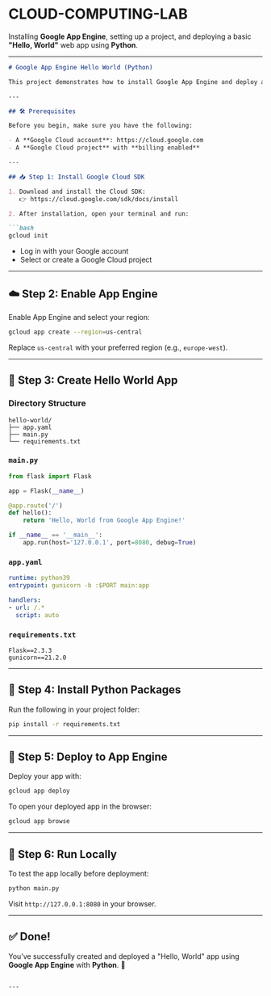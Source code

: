 # CLOUD-COMPUTING-LAB
Installing **Google App Engine**, setting up a project, and deploying a basic **"Hello, World"** web app using **Python**.

---

````markdown
# Google App Engine Hello World (Python)

This project demonstrates how to install Google App Engine and deploy a simple "Hello, World" app using Python.

---

## 🛠 Prerequisites

Before you begin, make sure you have the following:

- A **Google Cloud account**: https://cloud.google.com
- A **Google Cloud project** with **billing enabled**

---

## 📥 Step 1: Install Google Cloud SDK

1. Download and install the Cloud SDK:  
   👉 https://cloud.google.com/sdk/docs/install

2. After installation, open your terminal and run:

```bash
gcloud init
````

* Log in with your Google account
* Select or create a Google Cloud project

---

## ☁️ Step 2: Enable App Engine

Enable App Engine and select your region:

```bash
gcloud app create --region=us-central
```

Replace `us-central` with your preferred region (e.g., `europe-west`).

---

## 📂 Step 3: Create Hello World App

### Directory Structure

```
hello-world/
├── app.yaml
├── main.py
└── requirements.txt
```

### `main.py`

```python
from flask import Flask

app = Flask(__name__)

@app.route('/')
def hello():
    return 'Hello, World from Google App Engine!'

if __name__ == '__main__':
    app.run(host='127.0.0.1', port=8080, debug=True)
```

### `app.yaml`

```yaml
runtime: python39
entrypoint: gunicorn -b :$PORT main:app

handlers:
- url: /.*
  script: auto
```

### `requirements.txt`

```text
Flask==2.3.3
gunicorn==21.2.0
```

---

## 🔧 Step 4: Install Python Packages

Run the following in your project folder:

```bash
pip install -r requirements.txt
```

---

## 🚀 Step 5: Deploy to App Engine

Deploy your app with:

```bash
gcloud app deploy
```

To open your deployed app in the browser:

```bash
gcloud app browse
```

---

## 🧪 Step 6: Run Locally

To test the app locally before deployment:

```bash
python main.py
```

Visit `http://127.0.0.1:8080` in your browser.

---

## ✅ Done!

You’ve successfully created and deployed a "Hello, World" app using **Google App Engine** with **Python**. 🎉

```

---



